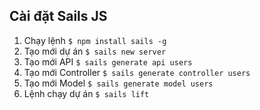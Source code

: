## Cài đặt Sails JS
1. Chạy lệnh `$ npm install sails -g`
2. Tạo mới dự án `$ sails new server`
3. Tạo mới API `$ sails generate api users`
4. Tạo mới Controller `$ sails generate controller users`
5. Tạo mới Model `$ sails generate model users`
6. Lệnh chạy dự án `$ sails lift`


